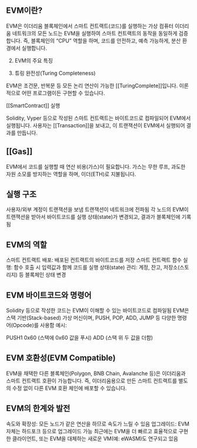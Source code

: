 

## EVM이란?

EVM은 이더리움 블록체인에서 스마트 컨트랙트(코드)를 실행하는 가상 컴퓨터
이더리움 네트워크의 모든 노드는 EVM을 실행하여 스마트 컨트랙트의 동작을 동일하게 검증합니다.
즉, 블록체인의 “CPU” 역할을 하며, 코드를 안전하고, 예측 가능하게, 분산 환경에서 실행합니다.


2. EVM의 주요 특징
3) 튜링 완전성(Turing Completeness)

EVM은 조건문, 반복문 등 모든 논리 연산이 가능한 [[TuringComplete]]입니다.
이론적으로 어떤 프로그램이든 구현할 수 있습니다.

 [[SmartContract]] 실행

Solidity, Vyper 등으로 작성된 스마트 컨트랙트는 바이트코드로 컴파일되어 EVM에서 실행됩니다.
사용자는 [[Transaction]]을 보내고, 이 트랜잭션이 EVM에서 실행되어 결과를 만듭니다.

## [[Gas]]

EVM에서 코드를 실행할 때 연산 비용(가스)이 필요합니다.
가스는 무한 루프, 과도한 자원 소모를 방지하는 역할을 하며, 이더(ETH)로 지불됩니다.


## 실행 구조

사용자/외부 계정이 트랜잭션을 보냄
트랜잭션이 네트워크에 전파됨
각 노드의 EVM이 트랜잭션을 받아서 바이트코드를 실행
상태(state)가 변경되고, 결과가 블록체인에 기록됨


## EVM의 역할

스마트 컨트랙트 배포: 배포된 컨트랙트의 바이트코드를 저장
스마트 컨트랙트 함수 실행: 함수 호출 시 입력값과 함께 코드를 실행
상태(state) 관리: 계정, 잔고, 저장소(스토리지) 등 블록체인 상태 변경


## EVM 바이트코드와 명령어

Solidity 등으로 작성한 코드는 EVM이 이해할 수 있는 바이트코드로 컴파일됨
EVM은 스택 기반(Stack-based) 가상 머신이며, PUSH, POP, ADD, JUMP 등 다양한 명령어(Opcode)를 사용함
예시:

PUSH1 0x60 (스택에 0x60 값을 푸시)
ADD (스택 위 두 값을 더함)



## EVM 호환성(EVM Compatible)

EVM을 채택한 다른 블록체인(Polygon, BNB Chain, Avalanche 등)은 이더리움과 스마트 컨트랙트 호환이 가능합니다.
즉, 이더리움용으로 만든 스마트 컨트랙트를 별도의 수정 없이 다른 EVM 호환 체인에 배포할 수 있습니다.


## EVM의 한계와 발전

속도와 확장성: 모든 노드가 같은 연산을 하므로 속도가 느릴 수 있음
업그레이드: EVM 자체는 하드포크 등으로 업그레이드 가능
최근에는 EVM을 더 빠르고 효율적으로 구현한 클라이언트, 또는 EVM을 대체하는 새로운 VM(예: eWASM)도 연구되고 있음

